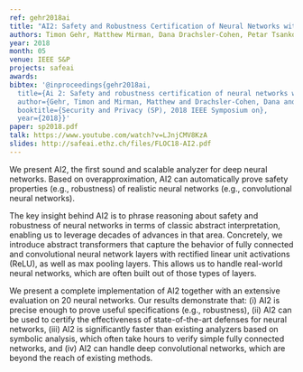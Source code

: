 ```yaml
---
ref: gehr2018ai
title: "AI2: Safety and Robustness Certification of Neural Networks with Abstract Interpretation"
authors: Timon Gehr, Matthew Mirman, Dana Drachsler-Cohen, Petar Tsankov, Swarat Chaudhuri, Martin Vechev
year: 2018
month: 05
venue: IEEE S&P
projects: safeai
awards:
bibtex: '@inproceedings{gehr2018ai,
  title={Ai 2: Safety and robustness certification of neural networks with abstract interpretation},
  author={Gehr, Timon and Mirman, Matthew and Drachsler-Cohen, Dana and Tsankov, Petar and Chaudhuri, Swarat and Vechev, Martin},
  booktitle={Security and Privacy (SP), 2018 IEEE Symposium on},
  year={2018}}'
paper: sp2018.pdf
talk: https://www.youtube.com/watch?v=LJnjCMV8KzA
slides: http://safeai.ethz.ch/files/FLOC18-AI2.pdf
---
```


We present AI2, the first sound and scalable analyzer for deep neural networks. Based on overapproximation, AI2 can automatically prove safety properties (e.g., robustness) of realistic neural networks (e.g., convolutional neural networks).

The key insight behind AI2 is to phrase reasoning about safety and robustness of neural networks in terms of classic abstract interpretation, enabling us to leverage decades of advances in that area. Concretely, we introduce abstract transformers that capture the behavior of fully connected and convolutional neural network layers with rectified linear unit activations (ReLU), as well as max pooling layers. This allows us to handle real-world neural networks, which are often built out of those types of layers.

We present a complete implementation of AI2 together with an extensive evaluation on 20 neural networks. Our results demonstrate that: (i) AI2 is precise enough to prove useful specifications (e.g., robustness), (ii) AI2 can be used to certify the effectiveness of state-of-the-art defenses for neural networks, (iii) AI2 is significantly faster than existing analyzers based on symbolic analysis, which often take hours to verify simple fully connected networks, and (iv) AI2 can handle deep convolutional networks, which are beyond the reach of existing methods.
